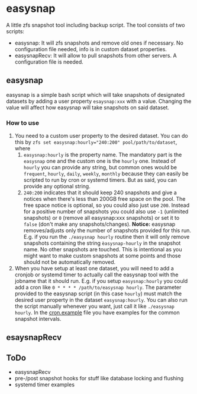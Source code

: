# easysnap

A little zfs snapshot tool including backup script. The tool consists of two scripts:

* easysnap: It will zfs snapshots and remove old ones if necessary. No configuration file needed, info is in custom dataset properties.
* easysnapRecv: It will allow to pull snapshots from other servers. A configuration file is needed.

## easysnap

easysnap is a simple bash script which will take snapshots of designated datasets by adding a user property `esaysnap:xxx` with a value. Changing the value will affect how easysnap will take snapshots on said dataset.

### How to use

1. You need to a custom user property to the desired dataset. You can do this by `zfs set easysnap:hourly="240:200" pool/path/to/dataset`, where
   1. `easysnap:hourly` is the property name. The mandatory part is the `easysnap` one and the custom one is the `hourly` one. Instead of `hourly` you can provide any string, but common ones would be `frequent`, `hourly`, `daily`, `weekly`, `monthly` because they can easily be scripted to run by cron or systemd timers. But as said, you can provide any optional string.
   1. `240:200` indicates that it should keep 240 snapshots and give a notices when there's less than 200GB free space on the pool. The free space notice is optional, so you could also just use `200`. Instead for a positive number of snapshots you could also use `-1` (unlimited snapshots) or `0` (remove all easysnap:xxx snapshots) or set it to `false` (don't make any snapshots/changes). __Notice:__ easysnap removes/adjusts only the number of snapshots provided for this run. E.g. if you run the `./easysnap hourly` routine then it will only remove snapshots containing the string `èasysnap-hourly` in the snapshot name. No other snapshots are touched. This is intentional as you might want to make custom snapshots at some points and those should not be automatically removed.
1. When you have setup at least one dataset, you will need to add a cronjob or systemd timer to actually call the easysnap tool with the jobname that it should run. E.g. if you setup `easysnap:hourly` you could add a cron like `0 * * * * /path/to/easysnap hourly`. The parameter provided to the easysnap script (in this case `hourly`) must match the desired user property in the dataset `easysnap:hourly`. You can also run the script manually whenever you want, just call it like `./easysnap hourly`. In the [cron.example](cron.example) file you have examples for the common snapshot intervals.



## esaysnapRecv

## ToDo

- easysnapRecv
- pre-/post snapshot hooks for stuff like database locking and flushing
- systemd timer examples
